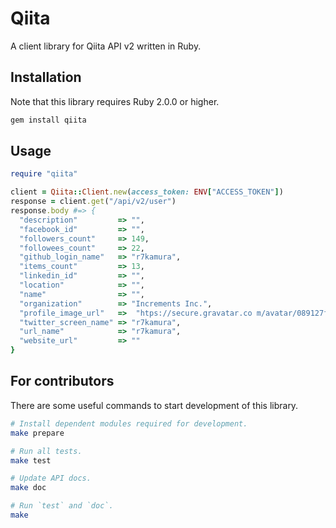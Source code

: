 # Qiita
A client library for Qiita API v2 written in Ruby.

## Installation
Note that this library requires Ruby 2.0.0 or higher.

```sh
gem install qiita
```

## Usage
```rb
require "qiita"

client = Qiita::Client.new(access_token: ENV["ACCESS_TOKEN"])
response = client.get("/api/v2/user")
response.body #=> {
  "description"         => "",
  "facebook_id"         => "",
  "followers_count"     => 149,
  "followees_count"     => 22,
  "github_login_name"   => "r7kamura",
  "items_count"         => 13,
  "linkedin_id"         => "",
  "location"            => "",
  "name"                => "",
  "organization"        => "Increments Inc.",
  "profile_image_url"   =>  "htps://secure.gravatar.co m/avatar/089127ffb92a19d3d37815673cca06dc?d=https://a248.e.akamai.net/assets.github.com%2Fimages%2Fgravatars%2Fgravatar-140.png",
  "twitter_screen_name" => "r7kamura",
  "url_name"            => "r7kamura",
  "website_url"         => ""
}
```

## For contributors
There are some useful commands to start development of this library.

```sh
# Install dependent modules required for development.
make prepare

# Run all tests.
make test

# Update API docs.
make doc

# Run `test` and `doc`.
make
```
